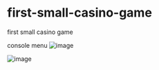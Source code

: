 # first-small-casino-game
first small casino game

console menu
![image](https://user-images.githubusercontent.com/72921816/118113732-51735280-b3ef-11eb-9e71-8e3c770f48ef.png)

![image](https://user-images.githubusercontent.com/72921816/118113835-7667c580-b3ef-11eb-8589-ee93a6770a57.png)


